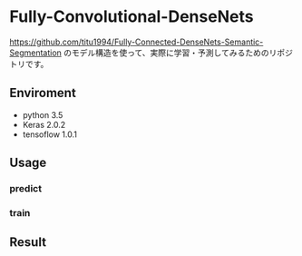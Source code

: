 # Fully-Convolutional-DenseNets

https://github.com/titu1994/Fully-Connected-DenseNets-Semantic-Segmentation
のモデル構造を使って、実際に学習・予測してみるためのリポジトリです。

## Enviroment
* python 3.5
* Keras 2.0.2
* tensoflow 1.0.1


## Usage

### predict

### train

## Result